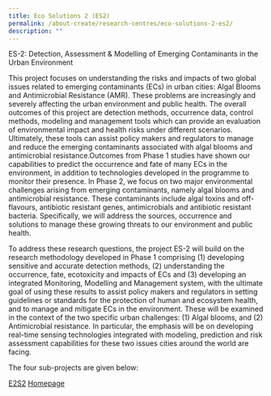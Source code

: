 ```yaml
---
title: Eco Solutions 2 (ES2)
permalink: /about-create/research-centres/eco-solutions-2-es2/
description: ""
---
```

ES-2: Detection, Assessment & Modelling of Emerging Contaminants in the Urban Environment 

This project focuses on understanding the risks and impacts of two global issues related to emerging contaminants (ECs) in urban cities: Algal Blooms and Antimicrobial Resistance (AMR). These problems are increasingly and severely affecting the urban environment and public health. The overall outcomes of this project are detection methods, occurrence data, control methods, modeling and management tools which can provide an evaluation of environmental impact and health risks under different scenarios. Ultimately, these tools can assist policy makers and regulators to manage and reduce the emerging contaminants associated with algal blooms and antimicrobial resistance.Outcomes from Phase 1 studies have shown our capabilities to predict the occurrence and fate of many ECs in the environment, in addition to technologies developed in the programme to monitor their presence. In Phase 2, we focus on two major environmental challenges arising from emerging contaminants, namely algal blooms and antimicrobial resistance. These contaminants include algal toxins and off-flavours, antibiotic resistant genes, antimicrobials and antibiotic resistant bacteria. Specifically, we will address the sources, occurrence and solutions to manage these growing threats to our environment and public health.

To address these research questions, the project ES-2 will build on the research methodology developed in Phase 1 comprising (1) developing sensitive and accurate detection methods, (2) understanding the occurrence, fate, ecotoxicity and impacts of ECs and (3) developing an integrated Monitoring, Modelling and Management system, with the ultimate goal of using these results to assist policy makers and regulators in setting guidelines or standards for the protection of human and ecosystem health, and to manage and mitigate ECs in the environment. These will be examined in the context of the two specific urban challenges: (1) Algal blooms, and (2) Antimicrobial resistance. In particular, the emphasis will be on developing real-time sensing technologies integrated with modeling, prediction and risk assessment capabilities for these two issues cities around the world are facing.

The four sub-projects are given below:

[E2S2](https://www.create.edu.sg/about-create/research-centres/e2s2) [](https://www.create.edu.sg/about-create/research-centres/e2s2)[Homepage](https://www.create.edu.sg/about-create/research-centres/e2s2)